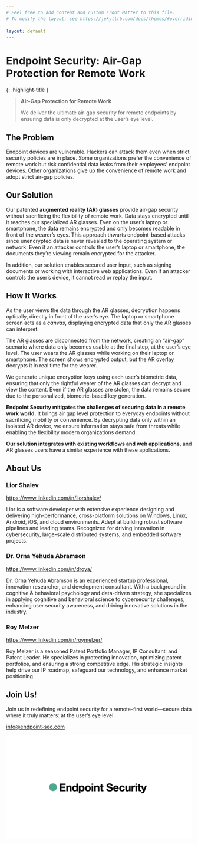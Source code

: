 ```yaml
---
# Feel free to add content and custom Front Matter to this file.
# To modify the layout, see https://jekyllrb.com/docs/themes/#overriding-theme-defaults

layout: default
---
```


# Endpoint Security: Air-Gap Protection for Remote Work

{: .highlight-title }

> **Air-Gap Protection for Remote Work**
>
> We deliver the ultimate air-gap security for remote endpoints by ensuring data is only decrypted at the user’s eye level.

## The Problem

Endpoint devices are vulnerable. Hackers can attack them even when strict security policies are in place. Some organizations prefer the convenience of remote work but risk confidential data leaks from their employees’ endpoint devices. Other organizations give up the convenience of remote work and adopt strict air-gap policies.

## Our Solution

Our patented **augmented reality (AR) glasses** provide air-gap security without sacrificing the flexibility of remote work. Data stays encrypted until it reaches our specialized AR glasses. Even on the user’s laptop or smartphone, the data remains encrypted and only becomes readable in front of the wearer’s eyes. This approach thwarts endpoint-based attacks since unencrypted data is never revealed to the operating system or network. Even if an attacker controls the user’s laptop or smartphone, the documents they’re viewing remain encrypted for the attacker.

In addition, our solution enables secured user input, such as signing documents or working with interactive web applications. Even if an attacker controls the user’s device, it cannot read or replay the input.

## How It Works

As the user views the data through the AR glasses, decryption happens optically, directly in front of the user’s eye. The laptop or smartphone screen acts as a *canvas*, displaying encrypted data that only the AR glasses can interpret.

The AR glasses are disconnected from the network, creating an “air-gap” scenario where data only becomes usable at the final step, at the user’s eye level. The user wears the AR glasses while working on their laptop or smartphone. The screen shows encrypted output, but the AR overlay decrypts it in real time for the wearer.

We generate unique encryption keys using each user’s biometric data, ensuring that only the rightful wearer of the AR glasses can decrypt and view the content. Even if the AR glasses are stolen, the data remains secure due to the personalized, biometric-based key generation.

**Endpoint Security mitigates the challenges of securing data in a remote work world.** It brings air gap level protection to everyday endpoints without sacrificing mobility or convenience. By decrypting data only within an isolated AR device, we ensure information stays safe from threats while enabling the flexibility modern organizations demand.

**Our solution integrates with existing workflows and web applications,** and AR glasses users have a similar experience with these applications.

## About Us

### Lior Shalev

<a href="https://www.linkedin.com/in/liorshalev/" target="_blank">https://www.linkedin.com/in/liorshalev/</a>

Lior is a software developer with extensive experience designing and delivering high-performance, cross-platform solutions on Windows, Linux, Android, iOS, and cloud environments. Adept at building robust software pipelines and leading teams. Recognized for driving innovation in cybersecurity, large-scale distributed systems, and embedded software projects.

### Dr. Orna Yehuda Abramson

<a href="https://www.linkedin.com/in/droya/" target="_blank">https://www.linkedin.com/in/droya/</a>

Dr. Orna Yehuda Abramson is an experienced startup professional, innovation researcher, and development consultant. With a background in cognitive & behavioral psychology and data-driven strategy, she specializes in applying cognitive and behavioral science to cybersecurity challenges, enhancing user security awareness, and driving innovative solutions in the industry.

### Roy Melzer

<a href="https://www.linkedin.com/in/roymelzer/" target="_blank">https://www.linkedin.com/in/roymelzer/</a>

Roy Melzer is a seasoned Patent Portfolio Manager, IP Consultant, and Patent Leader. He specializes in protecting innovation, optimizing patent portfolios, and ensuring a strong competitive edge. His strategic insights help drive our IP roadmap, safeguard our technology, and enhance market positioning.

## Join Us!

Join us in redefining endpoint security for a remote-first world—secure data where it truly matters: at the user’s eye level.

[info@endpoint-sec.com](mailto:info@endpoint-sec.com)

![logo](assets/logo.png)
